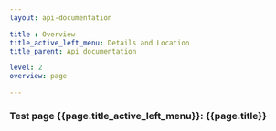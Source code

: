 ```yaml
---
layout: api-documentation

title : Overview
title_active_left_menu: Details and Location
title_parent: Api documentation

level: 2
overview: page

---
```



### Test page {{page.title_active_left_menu}}: {{page.title}}
